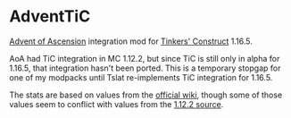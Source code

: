 # AdventTiC
[Advent of Ascension](https://adventofascension.fandom.com/wiki/Advent_of_Ascension_Wiki) integration mod for [Tinkers' Construct](https://github.com/SlimeKnights/TinkersConstruct) 1.16.5.

AoA had TiC integration in MC 1.12.2, but since TiC is still only in alpha for 1.16.5, that integration hasn't been ported. This is a temporary stopgap for one of my modpacks until Tslat re-implements TiC integration for 1.16.5.

The stats are based on values from the [official wiki](https://adventofascension.fandom.com/wiki/Third-Party_Mod_Integration/Tinker%27s_Construct), though some of those values seem to conflict with values from the [1.12.2 source](https://github.com/Tslat/Advent-Of-Ascension/tree/f6e05fc886ddc3d391a5f54e893cbdf9859ea939/source/hooks/tconstruct).
